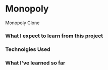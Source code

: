 # Monopoly
Monopoly Clone

### What I expect to learn from this project



### Technolgies Used



### What I've learned so far


